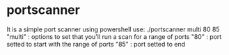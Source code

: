 # portscanner
It is a simple port scanner using powershell
use: ./portscanner multi 80 85
"multi" : options to set that you'll run a scan for a range of ports
"80" : port setted to start with the range of ports
"85" : port setted to end
